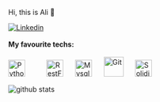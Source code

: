 Hi, this is Ali 👋

[![Linkedin](https://img.shields.io/badge/LinkedIn-0077B5?style=for-the-badge&logo=linkedin&logoColor=white)](https://www.linkedin.com/in/ElahiAli/)
<br>
<br>
<b>My favourite techs: </b>
<br>
<br>
<img alt="Python" title="python" src="https://upload.wikimedia.org/wikipedia/commons/thumb/0/0a/Python.svg/180px-Python.svg.png" height="34">
&nbsp;&nbsp;&nbsp;&nbsp;
<img style="display: none" alt="Django" title="Django" src="https://avatars.githubusercontent.com/u/27804?s=200&v=4" height="34">
&nbsp;&nbsp;&nbsp;&nbsp;
<img alt="RestFramework" title="RestFramework" src="https://uxwing.com/wp-content/themes/uxwing/download/web-app-development/rest-api-icon.png" height="34">
&nbsp;&nbsp;&nbsp;&nbsp;
<img alt="Mysql" title="Mysql" src="https://www.developer.com/wp-content/uploads/2021/10/MySQL-Database-Tutorials.png" height="34">
&nbsp;&nbsp;&nbsp;&nbsp;
<img alt="Git" title="Git" src="https://cdn.icon-icons.com/icons2/2066/PNG/512/git_icon_125271.png" height="40">
&nbsp;&nbsp;&nbsp;&nbsp;
<img alt="Solidiy" title="Solidiy" src="https://en.bitcoinwiki.org/upload/en/images/thumb/d/d5/Solidity.png/400px-Solidity.png" height="34"><br/>

![github stats](https://github-readme-stats.vercel.app/api?username=ElahiAli&show_icons=true)
